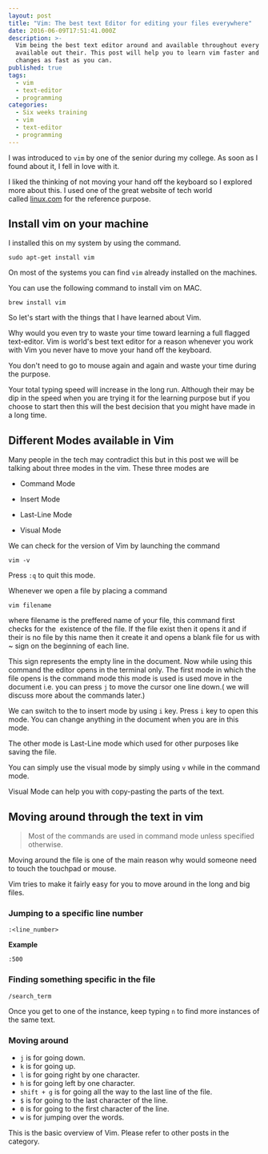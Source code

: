 ```yaml
---
layout: post
title: "Vim: The best text Editor for editing your files everywhere"
date: 2016-06-09T17:51:41.000Z
description: >-
  Vim being the best text editor around and available throughout every platform
  available out their. This post will help you to learn vim faster and make
  changes as fast as you can.
published: true
tags:
  - vim
  - text-editor
  - programming
categories:
  - Six weeks training
  - vim
  - text-editor
  - programming
---
```


I was introduced to `vim` by one of the senior during my college. As soon as I found about it, I fell in love with it.

I liked the thinking of not moving your hand off the keyboard so I explored more about this. I used one of the great website of tech world called [linux.com](https://www.linux.com/learn/vim-101-beginners-guide-vim) for the reference purpose.

## Install vim on your machine

I installed this on my system by using the command.

```shell
sudo apt-get install vim
```

On most of the systems you can find `vim` already installed on the machines.

You can use the following command to install vim on MAC.

```shell
brew install vim
```

So let's start with the things that I have learned about Vim.

Why would you even try to waste your time toward learning a full flagged text-editor. Vim is world's best text editor for a reason whenever you work with Vim you never have to move your hand off the keyboard.

You don't need to go to mouse again and again and waste your time during the purpose.

Your total typing speed will increase in the long run. Although their may be dip in the speed when you are trying it for the learning purpose but if you choose to start then this will the best decision that you might have made in a long time.

## Different Modes available in Vim

Many people in the tech may contradict this but in this post we will be talking about three modes in the vim. These three modes are
 	
* Command Mode
 	
* Insert Mode

* Last-Line Mode

* Visual Mode

We can check for the version of Vim by launching the command

```shell
vim -v
```

Press `:q` to quit this mode.

Whenever we open a file by placing a command

```shell
vim filename
```

where filename is the preffered name of your file, this command first checks for the  existence of the file. If the file exist then it opens it and if their is no file by this name then it create it and opens a blank file for us with ~ sign on the beginning of each line.

This sign represents the empty line in the document. Now while using this command the editor opens in the terminal only. The first mode in which the file opens is the command mode this mode is used is used move in the document i.e. you can press `j` to move the cursor one line down.( we will discuss more about the commands later.)

We can switch to the to insert mode by using `i` key. Press `i` key to open this mode. You can change anything in the document when you are in this mode.

The other mode is Last-Line mode which used for other purposes like saving the file.

You can simply use the visual mode by simply using `v` while in the command mode.

Visual Mode can help you with copy-pasting the parts of the text.

## Moving around through the text in vim

> Most of the commands are used in command mode unless specified otherwise.

Moving around the file is one of the main reason why would someone need to touch the touchpad or mouse.

Vim tries to make it fairly easy for you to move around in the long and big files.

### Jumping to a specific line number

```shell
:<line_number>
```

**Example**

```shell
:500
```

### Finding something specific in the file

```shell
/search_term
```

Once you get to one of the instance, keep typing `n` to find more instances of the same text.

### Moving around

* `j` is for going down.
* `k` is for going up.
* `l` is for going right by one character.
* `h` is for going left by one character.
* `shift + g` is for going all the way to the last line of the file.
* `$` is for going to the last character of the line.
* `0` is for going to the first character of the line.
* `w` is for jumping over the words.

This is the basic overview of Vim. Please refer to other posts in the category.
